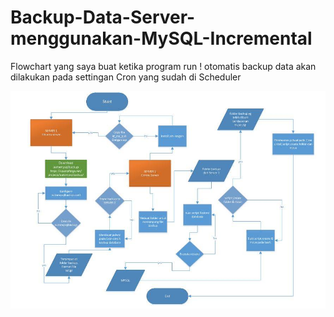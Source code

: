 # Backup-Data-Server-menggunakan-MySQL-Incremental

Flowchart yang saya buat ketika program run !
otomatis backup data akan dilakukan pada settingan Cron yang sudah di Scheduler

![](https://github.com/sofyandamha/Automatic-Backup-Data-Server-Dengan-MySQL-Incremental/blob/master/automysql.jpg)

